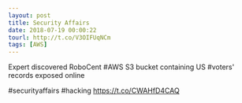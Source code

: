```yaml
---
layout: post
title: Security Affairs
date: 2018-07-19 00:00:22
tourl: http://t.co/V3OIFUqNCm
tags: [AWS]
---
```

Expert discovered RoboCent #AWS S3 bucket containing US #voters' records exposed online

#securityaffairs #hacking https://t.co/CWAHfD4CAQ